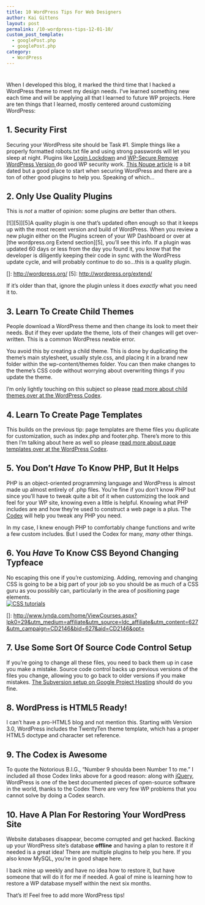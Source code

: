 ```yaml
---
title: 10 WordPress Tips For Web Designers
author: Kai Gittens
layout: post
permalink: /10-wordpress-tips-12-01-10/
custom_post_template:
  - googlePost.php
  - googlePost.php
category:
  - WordPress
---
```

# 

When I developed this blog, it marked the third time that I hacked a WordPress theme to meet my design needs. I’ve learned something new each time and will be applying all that I learned to future WP projects. Here are ten things that I learned, mostly centered around customizing WordPress:

## 1. Security First

Securing your WordPress site should be Task #1. Simple things like a properly formatted robots.txt file and using strong passwords will let you sleep at night. Plugins like [Login Lockdown][1] and [WP-Secure Remove WordPress Version ][2] do good WP security work. [This Noupe article][3] is a bit dated but a good place to start when securing WordPress and there are a ton of other good plugins to help you. Speaking of which…

 [1]: http://www.bad-neighborhood.com/login-lockdown.html
 [2]: http://www.wp-secure.net/
 [3]: http://www.noupe.com/how-tos/wordpress-security-tips-and-hacks.html

## 2. Only Use Quality Plugins

This is *not* a matter of opinion: some plugins *are* better than others. 

[![][5]][5]A quality plugin is one that’s updated often enough so that it keeps up with the most recent version and build of WordPress. When you review a new plugin either on the Plugins screen of your WP Dashboard or over at [the wordpress.org Extend section][5], you’ll see this info. If a plugin was updated 60 days or less from the day you found it, you know that the developer is diligently keeping their code in sync with the WordPress update cycle, and will probably continue to do so…this is a quality plugin.

 []: http://wordpress.org/
 [5]: http://wordpress.org/extend/

If it’s older than that, ignore the plugin unless it does *exactly* what you need it to.

## 3. Learn To Create Child Themes

People download a WordPress theme and then change its look to meet their needs. But if they ever update the theme, lots of their changes will get over-written. This is a common WordPress newbie error.

You avoid this by creating a child theme. This is done by duplicating the theme’s main stylesheet, usually style.css, and placing it in a brand new folder within the wp-content/themes folder. You can then make changes to the theme’s CSS code without worrying about overwriting things if you update the theme. 

I’m only lightly touching on this subject so please [read more about child themes over at the WordPress Codex][6].

 [6]: http://codex.wordpress.org/Child_Themes

## 4. Learn To Create Page Templates

This builds on the previous tip: page templates are theme files you duplicate for customization, such as index.php and footer.php. There’s more to this then I’m talking about here as well so please [read more about page templates over at the WordPress Codex][7].

 [7]: http://codex.wordpress.org/Pages#Page_Templates

## 5. You Don’t *Have* To Know PHP, But It Helps

PHP is an object-oriented programming language and WordPress is almost made up almost entirely of .php files. You’re fine if you don’t know PHP but since you’ll have to tweak quite a bit of it when customizing the look and feel for your WP site, knowing even a little is helpful. Knowing what PHP includes are and how they’re used to construct a web page is a plus. The [Codex][8] will help you tweak any PHP you need. 

 [8]: http://codex.wordpress.org/

In my case, I knew enough PHP to comfortably change functions and write a few custom includes. But I used the Codex for many, *many* other things.

## 6. You *Have* To Know CSS Beyond Changing Typfeace

No escaping this one if you’re customizing. Adding, removing and changing CSS is going to be a big part of your job so you should be as much of a CSS guru as you possibly can, particularly in the area of positioning page elements.  
[![CSS tutorials][10]][10]  


 []: http://www.lynda.com/home/ViewCourses.aspx?lpk0=29&utm_medium=affiliate&utm_source=ldc_affiliate&utm_content=627&utm_campaign=CD2146&bid=627&aid=CD2146&opt=

## 7. Use Some Sort Of Source Code Control Setup

If you’re going to change all these files, you need to back them up in case you make a mistake. Source code control backs up previous versions of the files you change, allowing you to go back to older versions if you make mistakes. [The Subversion setup on Google Project Hosting][10] should do you fine.

 [10]: http://code.google.com/p/support/wiki/FAQ

## 8. WordPress is HTML5 Ready!

I can’t have a pro-HTML5 blog and not mention this. Starting with Version 3.0, WordPress includes the TwentyTen theme template, which has a proper HTML5 doctype and character set reference.

## 9. The Codex is Awesome

To quote the Notorious B.I.G., “Number 9 shoulda been Number 1 to me.” I included all those Codex links above for a good reason: along with [jQuery][11], WordPress is one of the best documented pieces of open-source software in the world, thanks to the Codex There are very few WP problems that you cannot solve by doing a Codex search.

 [11]: http://docs.jquery.com/Main_Page

## 10. Have A Plan For Restoring Your WordPress Site

Website databases disappear, become corrupted and get hacked. Backing up your WordPress site’s database **offline** and having a plan to restore it if needed is a great idea! There are multiple plugins to help you here. If you also know MySQL, you’re in good shape here.

I back mine up weekly and have no idea how to restore it, but have someone that will do it for me if needed. A goal of mine is learning how to restore a WP database myself within the next six months. 

That’s it! Feel free to add more WordPress tips!